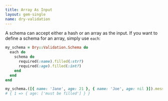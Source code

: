 ```yaml
---
title: Array As Input
layout: gem-single
name: dry-validation
---
```


A schema can accept either a hash or an array as the input. If you want to define a schema for an array, simply use `each`:

``` ruby
my_schema = Dry::Validation.Schema do
  each do
    schema do
      required(:name).filled(:str?)
      required(:age).filled(:int?)
    end
  end
end

my_schema.([{ name: 'Jane', age: 21 }, { name: 'Joe', age: nil }]).messages
# { 1 => { age: ['must be filled'] } }
```
